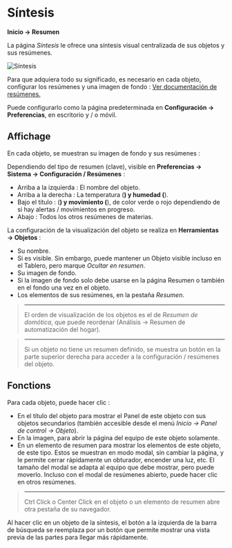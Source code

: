# Síntesis
**Inicio → Resumen**

La página *Síntesis* le ofrece una síntesis visual centralizada de sus objetos y sus resúmenes.

![Síntesis](./images/synthesis_intro.gif)

Para que adquiera todo su significado, es necesario en cada objeto, configurar los resúmenes y una imagen de fondo : [Ver documentación de resúmenes.](/es_ES/concept/summary)

Puede configurarlo como la página predeterminada en **Configuración → Preferencias**, en escritorio y / o móvil.

## Affichage

En cada objeto, se muestran su imagen de fondo y sus resúmenes :

Dependiendo del tipo de resumen (clave), visible en **Preferencias → Sistema → Configuración / Resúmenes** :
- Arriba a la izquierda : El nombre del objeto.
- Arriba a la derecha : La temperatura (**) y humedad (**).
- Bajo el título :  (**) y movimiento (**), de color verde o rojo dependiendo de si hay alertas / movimientos en progreso.
- Abajo : Todos los otros resúmenes de materias.

La configuración de la visualización del objeto se realiza en **Herramientas → Objetos** :
- Su nombre.
- Si es visible. Sin embargo, puede mantener un Objeto visible incluso en el Tablero, pero marque *Ocultar en resumen*.
- Su imagen de fondo.
- Si la imagen de fondo solo debe usarse en la página Resumen o también en el fondo una vez en el objeto.
- Los elementos de sus resúmenes, en la pestaña *Resumen*.

> ****
>
> El orden de visualización de los objetos es el de *Resumen de domótica*, que puede reordenar (Análisis → Resumen de automatización del hogar).

> ****
>
> Si un objeto no tiene un resumen definido, se muestra un botón en la parte superior derecha para acceder a la configuración / resúmenes del objeto.

## Fonctions

Para cada objeto, puede hacer clic :
- En el título del objeto para mostrar el Panel de este objeto con sus objetos secundarios (también accesible desde el menú *Inicio → Panel de control → Objeto*).
- En la imagen, para abrir la página del equipo de este objeto solamente.
- En un elemento de resumen para mostrar los elementos de este objeto, de este tipo. Estos se muestran en modo modal, sin cambiar la página, y le permite cerrar rápidamente un obturador, encender una luz, etc. El tamaño del modal se adapta al equipo que debe mostrar, pero puede moverlo. Incluso con el modal de resúmenes abierto, puede hacer clic en otros resúmenes.


> ****
>
> Ctrl Click o Center Click en el objeto o un elemento de resumen abre otra pestaña de su navegador.

Al hacer clic en un objeto de la síntesis, el botón a la izquierda de la barra de búsqueda se reemplaza por un botón que permite mostrar una vista previa de las partes para llegar más rápidamente.

